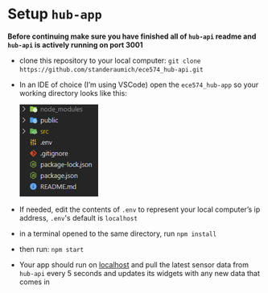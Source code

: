 # Setup `hub-app`

**Before continuing make sure you have finished all of `hub-api` readme and `hub-api` is actively running on port 3001**

- clone this repository to your local computer: `git clone https://github.com/standeraumich/ece574_hub-api.git`
- In an IDE of choice (I’m using VSCode) open the `ece574_hub-app` so your working directory looks like this:
    
    ![File Explorer](img/file_explorer.png)
    
- If needed, edit the contents of `.env` to represent your local computer’s ip address, `.env`'s default is `localhost`
- in a terminal opened to the same directory, run `npm install`
- then run: `npm start`
- Your app should run on [localhost](http://localhost) and pull the latest sensor data from `hub-api` every 5 seconds and updates its widgets with any new data that comes in